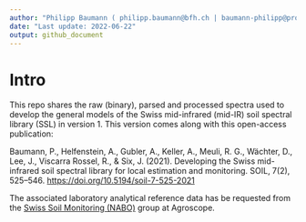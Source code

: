 ```yaml
---
author: "Philipp Baumann ( philipp.baumann@bfh.ch | baumann-philipp@protonmail.com). The research data aquisition and modeling was done at ETH Zürich. The data and hands-on were compiled at the Kompetenzzentrum Boden."
date: "Last update: 2022-06-22"
output: github_document
---
```




# Intro

This repo shares the raw (binary), parsed and processed spectra used to develop the general models of the Swiss mid-infrared (mid-IR) soil spectral library (SSL) in version 1. This version comes along with this open-access publication:

Baumann, P., Helfenstein, A., Gubler, A., Keller, A., Meuli, R. G., Wächter, D., Lee, J., Viscarra Rossel, R., & Six, J. (2021). Developing the Swiss mid-infrared soil spectral library for local estimation and monitoring. SOIL, 7(2), 525–546. https://doi.org/10.5194/soil-7-525-2021

The associated laboratory analytical reference data has be requested from the [Swiss Soil Monitoring (NABO)](https://www.agroscope.admin.ch/agroscope/en/home/topics/environment-resources/soil-bodies-water-nutrients/nabo.html) group at Agroscope.

